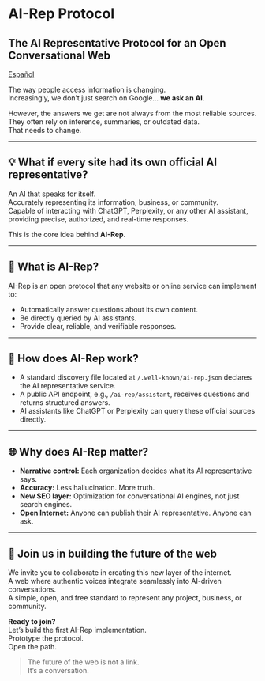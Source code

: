 # AI-Rep Protocol  
## The AI Representative Protocol for an Open Conversational Web

[Español](https://github.com/FedeRacun/AI-Rep/blob/master/README.es.md)

The way people access information is changing.  
Increasingly, we don’t just search on Google... **we ask an AI**.

However, the answers we get are not always from the most reliable sources.  
They often rely on inference, summaries, or outdated data.  
That needs to change.

---

## 💡 What if every site had its own official AI representative?

An AI that speaks for itself.  
Accurately representing its information, business, or community.  
Capable of interacting with ChatGPT, Perplexity, or any other AI assistant, providing precise, authorized, and real-time responses.

This is the core idea behind **AI-Rep**.

---

## 🎯 What is AI-Rep?

AI-Rep is an open protocol that any website or online service can implement to:

- Automatically answer questions about its own content.  
- Be directly queried by AI assistants.  
- Provide clear, reliable, and verifiable responses.

---

## 🧩 How does AI-Rep work?

- A standard discovery file located at `/.well-known/ai-rep.json` declares the AI representative service.  
- A public API endpoint, e.g., `/ai-rep/assistant`, receives questions and returns structured answers.  
- AI assistants like ChatGPT or Perplexity can query these official sources directly.

---

## 🌐 Why does AI-Rep matter?

- **Narrative control:** Each organization decides what its AI representative says.  
- **Accuracy:** Less hallucination. More truth.  
- **New SEO layer:** Optimization for conversational AI engines, not just search engines.  
- **Open Internet:** Anyone can publish their AI representative. Anyone can ask.

---

## 🚀 Join us in building the future of the web

We invite you to collaborate in creating this new layer of the internet.  
A web where authentic voices integrate seamlessly into AI-driven conversations.  
A simple, open, and free standard to represent any project, business, or community.

**Ready to join?**  
Let’s build the first AI-Rep implementation.  
Prototype the protocol.  
Open the path.

> The future of the web is not a link.  
> It’s a conversation.
